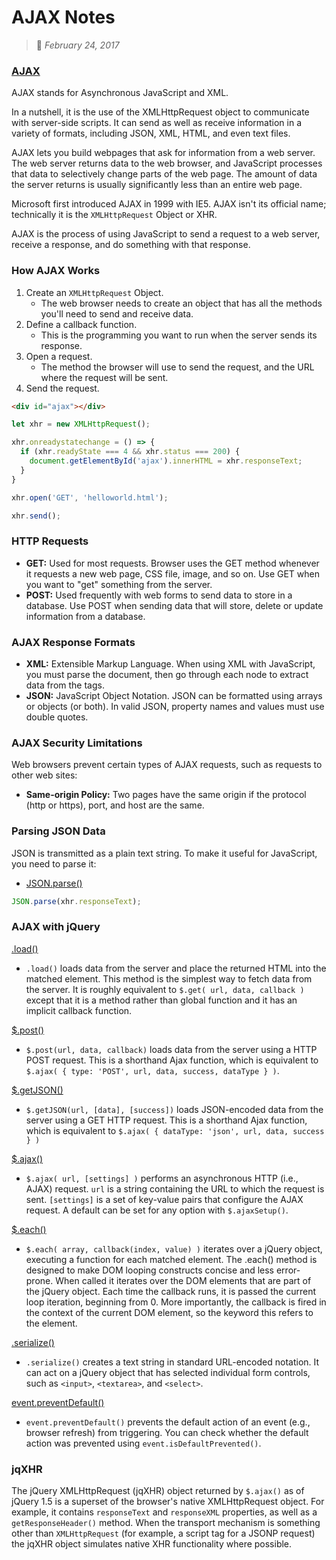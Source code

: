 # AJAX Notes
> :calendar: *February 24, 2017*

### [AJAX](https://developer.mozilla.org/en-US/docs/AJAX)
AJAX stands for Asynchronous JavaScript and XML. 

In a nutshell, it is the use of the XMLHttpRequest object to communicate with server-side scripts. It can send as well as receive information in a variety of formats, including JSON, XML, HTML, and even text files.

AJAX lets you build webpages that ask for information from a web server. The web server returns data to the web browser, and JavaScript processes that data to selectively change parts of the web page. The amount of data the server returns is usually significantly less than an entire web page.

Microsoft first introduced AJAX in 1999 with IE5. AJAX isn't its official name; technically it is the `XMLHttpRequest` Object or XHR.

AJAX is the process of using JavaScript to send a request to a web server, receive a response, and do something with that response.

### How AJAX Works
 1. Create an `XMLHttpRequest` Object.
    - The web browser needs to create an object that has all the methods you'll need to send and receive data.
 2. Define a callback function.
    - This is the programming you want to run when the server sends its response.
 3. Open a request.
    - The method the browser will use to send the request, and the URL where the request will be sent.
 4. Send the request.

```html
<div id="ajax"></div>
```

```javascript
let xhr = new XMLHttpRequest();

xhr.onreadystatechange = () => {
  if (xhr.readyState === 4 && xhr.status === 200) {
    document.getElementById('ajax').innerHTML = xhr.responseText;
  }
}

xhr.open('GET', 'helloworld.html');

xhr.send();
```

### HTTP Requests
 - **GET:** Used for most requests. Browser uses the GET method whenever it requests a new web page, CSS file, image, and so on. Use GET when you want to "get" something from the server.
 - **POST:** Used frequently with web forms to send data to store in a database. Use POST when sending data that will store, delete or update information from a database.

### AJAX Response Formats
 - **XML:** Extensible Markup Language. When using XML with JavaScript, you must parse the document, then go through each node to extract data from the tags.
 - **JSON:** JavaScript Object Notation. JSON can be formatted using arrays or objects (or both). In valid JSON, property names and values must use double quotes.

### AJAX Security Limitations
Web browsers prevent certain types of AJAX requests, such as requests to other web sites:
 - **Same-origin Policy:** Two pages have the same origin if the protocol (http or https), port, and host are the same.

### Parsing JSON Data
JSON is transmitted as a plain text string. To make it useful for JavaScript, you need to parse it:
 - [JSON.parse()](https://developer.mozilla.org/en-US/docs/Web/JavaScript/Reference/Global_Objects/JSON/parse)

```javascript
JSON.parse(xhr.responseText);
```

### AJAX with jQuery
[.load()](http://api.jquery.com/load/)
 - `.load()` loads data from the server and place the returned HTML into the matched element. This method is the simplest way to fetch data from the server. It is roughly equivalent to `$.get( url, data, callback )` except that it is a method rather than global function and it has an implicit callback function.

[$.post()](http://api.jquery.com/jQuery.post/)
 - `$.post(url, data, callback)` loads data from the server using a HTTP POST request. This is a shorthand Ajax function, which is equivalent to `$.ajax( { type: 'POST', url, data, success, dataType } )`.

[$.getJSON()](http://api.jquery.com/jQuery.getJSON/)
 - `$.getJSON(url, [data], [success])` loads JSON-encoded data from the server using a GET HTTP request. This is a shorthand Ajax function, which is equivalent to `$.ajax( { dataType: 'json', url, data, success } )`

[$.ajax()](http://api.jquery.com/jQuery.ajax/)
 - `$.ajax( url, [settings] )` performs an asynchronous HTTP (i.e., AJAX) request. `url` is a string containing the URL to which the request is sent. `[settings]` is a set of key-value pairs that configure the AJAX request. A default can be set for any option with `$.ajaxSetup()`.

[$.each()](http://api.jquery.com/jQuery.each/)
 - `$.each( array, callback(index, value) )` iterates over a jQuery object, executing a function for each matched element. The .each() method is designed to make DOM looping constructs concise and less error-prone. When called it iterates over the DOM elements that are part of the jQuery object. Each time the callback runs, it is passed the current loop iteration, beginning from 0. More importantly, the callback is fired in the context of the current DOM element, so the keyword this refers to the element.

[.serialize()](http://api.jquery.com/serialize/)
 - `.serialize()` creates a text string in standard URL-encoded notation. It can act on a jQuery object that has selected individual form controls, such as `<input>`, `<textarea>`, and `<select>`.

[event.preventDefault()](http://api.jquery.com/event.preventDefault/)
 - `event.preventDefault()` prevents the default action of an event (e.g., browser refresh) from triggering. You can check whether the default action was prevented using `event.isDefaultPrevented()`.

### jqXHR
The jQuery XMLHttpRequest (jqXHR) object returned by `$.ajax()` as of jQuery 1.5 is a superset of the browser's native XMLHttpRequest object. For example, it contains `responseText` and `responseXML` properties, as well as a `getResponseHeader()` method. When the transport mechanism is something other than `XMLHttpRequest` (for example, a script tag for a JSONP request) the jqXHR object simulates native XHR functionality where possible.
